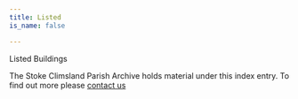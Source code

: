 ```yaml
---
title: Listed
is_name: false

---
```


Listed Buildings


The Stoke Climsland Parish Archive holds material under this index entry. To find out more please [contact us](/contact/)
